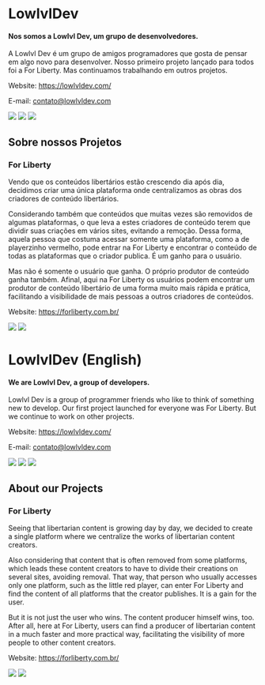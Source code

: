 # LowlvlDev

#### Nos somos a Lowlvl Dev, um grupo de desenvolvedores. 
A Lowlvl Dev é um grupo de amigos programadores que gosta de pensar em algo novo para desenvolver.
Nosso primeiro projeto lançado para todos foi a For Liberty. Mas continuamos trabalhando em outros projetos.

Website: https://lowlvldev.com/

E-mail: contato@lowlvldev.com

[<img src="https://img.shields.io/badge/twitter-%231DA1F2.svg?&style=for-the-badge&logo=twitter&logoColor=white" />](https://twitter.com/LowlvlDev)
[<img src = "https://img.shields.io/badge/instagram-%23E4405F.svg?&style=for-the-badge&logo=instagram&logoColor=white">](https://www.instagram.com/LowlvlDev) 
[<img src = "https://img.shields.io/badge/facebook-%231877F2.svg?&style=for-the-badge&logo=facebook&logoColor=white">](https://www.facebook.com/LowlvlDev)

## Sobre nossos Projetos
### For Liberty

Vendo que os conteúdos libertários estão crescendo dia após dia, decidimos criar uma única plataforma onde centralizamos as obras dos criadores de conteúdo libertários.

Considerando também que conteúdos que muitas vezes são removidos de algumas plataformas, o que leva a estes criadores de conteúdo terem que dividir suas criações em vários sites, evitando a remoção. Dessa forma, aquela pessoa que costuma acessar somente uma plataforma, como a de playerzinho vermelho, pode entrar na For Liberty e encontrar o conteúdo de todas as plataformas que o criador publica. É um ganho para o usuário.

Mas não é somente o usuário que ganha. O próprio produtor de conteúdo ganha também. Afinal, aqui na For Liberty os usuários podem encontrar um produtor de conteúdo libertário de uma forma muito mais rápida e prática, facilitando a visibilidade de mais pessoas a outros criadores de conteúdos.

Website: https://forliberty.com.br/

[<img src="https://img.shields.io/badge/twitter-%231DA1F2.svg?&style=for-the-badge&logo=twitter&logoColor=white" />](https://twitter.com/ForLiberty7)
[<img src = "https://img.shields.io/badge/instagram-%23E4405F.svg?&style=for-the-badge&logo=instagram&logoColor=white">](https://www.instagram.com/ForLiberty7) 

# LowlvlDev (English)

#### We are Lowlvl Dev, a group of developers.
Lowlvl Dev is a group of programmer friends who like to think of something new to develop.
Our first project launched for everyone was For Liberty. But we continue to work on other projects.

Website: https://lowlvldev.com/

E-mail: contato@lowlvldev.com

[<img src="https://img.shields.io/badge/twitter-%231DA1F2.svg?&style=for-the-badge&logo=twitter&logoColor=white" />](https://twitter.com/LowlvlDev)
[<img src = "https://img.shields.io/badge/instagram-%23E4405F.svg?&style=for-the-badge&logo=instagram&logoColor=white">](https://www.instagram.com/LowlvlDev) 
[<img src = "https://img.shields.io/badge/facebook-%231877F2.svg?&style=for-the-badge&logo=facebook&logoColor=white">](https://www.facebook.com/LowlvlDev)

## About our Projects
### For Liberty

Seeing that libertarian content is growing day by day, we decided to create a single platform where we centralize the works of libertarian content creators.

Also considering that content that is often removed from some platforms, which leads these content creators to have to divide their creations on several sites, avoiding removal. That way, that person who usually accesses only one platform, such as the little red player, can enter For Liberty and find the content of all platforms that the creator publishes. It is a gain for the user.

But it is not just the user who wins. The content producer himself wins, too. After all, here at For Liberty, users can find a producer of libertarian content in a much faster and more practical way, facilitating the visibility of more people to other content creators.

Website: https://forliberty.com.br/

[<img src="https://img.shields.io/badge/twitter-%231DA1F2.svg?&style=for-the-badge&logo=twitter&logoColor=white" />](https://twitter.com/ForLiberty7)
[<img src = "https://img.shields.io/badge/instagram-%23E4405F.svg?&style=for-the-badge&logo=instagram&logoColor=white">](https://www.instagram.com/ForLiberty7) 

